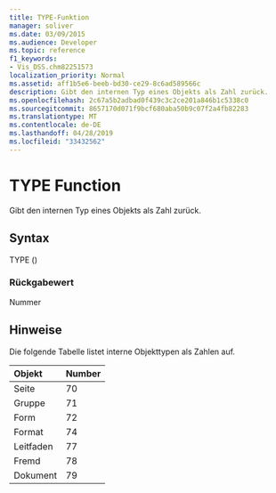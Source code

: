```yaml
---
title: TYPE-Funktion
manager: soliver
ms.date: 03/09/2015
ms.audience: Developer
ms.topic: reference
f1_keywords:
- Vis_DSS.chm82251573
localization_priority: Normal
ms.assetid: aff1b5e6-beeb-bd30-ce29-8c6ad589566c
description: Gibt den internen Typ eines Objekts als Zahl zurück.
ms.openlocfilehash: 2c67a5b2adbad0f439c3c2ce201a846b1c5338c0
ms.sourcegitcommit: 8657170d071f9bcf680aba50b9c07f2a4fb82283
ms.translationtype: MT
ms.contentlocale: de-DE
ms.lasthandoff: 04/28/2019
ms.locfileid: "33432562"
---
```

# <a name="type-function"></a>TYPE Function

Gibt den internen Typ eines Objekts als Zahl zurück. 
  
## <a name="syntax"></a>Syntax

TYPE ()
  
### <a name="return-value"></a>Rückgabewert

Nummer
  
## <a name="remarks"></a>Hinweise

Die folgende Tabelle listet interne Objekttypen als Zahlen auf.
  
|**Objekt**|**Number**|
|:-----|:-----|
|Seite  <br/> |70  <br/> |
|Gruppe  <br/> |71  <br/> |
|Form  <br/> |72  <br/> |
|Format  <br/> |74  <br/> |
|Leitfaden  <br/> |77  <br/> |
|Fremd  <br/> |78  <br/> |
|Dokument  <br/> |79  <br/> |
   

